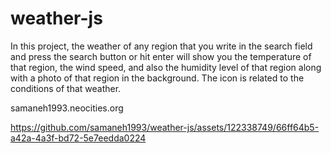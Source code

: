 # weather-js

In this project, the weather of any region that you write in the search field and press the search button or hit enter will show you the temperature of that region, the wind speed, and also the humidity level of that region along with a photo of that region in the background. The icon is related to the conditions of that weather.

samaneh1993.neocities.org




https://github.com/samaneh1993/weather-js/assets/122338749/66ff64b5-a42a-4a3f-bd72-5e7eedda0224

